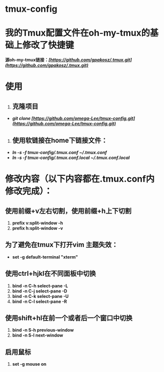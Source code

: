 # tmux-config

# 我的Tmux配置文件在oh-my-tmux的基础上修改了快捷键

**源oh-my-tmux链接：*[https://github.com/gpakosz/.tmux.git](https://github.com/gpakosz/.tmux.git)***

# 使用  

1. ## **克隆项目**  

- ***git clone  [https://github.com/omega-Lee/tmux-config.git](https://github.com/omega-Lee/tmux-config.git)***

1. ## **使用软链接在home下链接文件：**  

- ***ln -s -f tmux-config/.tmux.conf ~/.tmux.conf***  
- ***ln -s -f tmux-config/.tmux.conf.local ~/.tmux.conf.local***  



# 修改内容（**以下内容都在.tmux.conf内修改完成**）：

## 使用前缀+v左右切割，使用前缀+h上下切割  

1. **prefix v:split-window -h**  
2. **prefix h:split-window -v**  

## 为了避免在tmux下打开vim 主题失效：

- **set -g default-terminal "xterm"**  

## 使用ctrl+hjkl在不同面板中切换  

1. **bind -n C-h select-pane -L**  
2. **bind -n C-j select-pane -D**  
3. **bind -n C-k select-pane -U**  
4. **bind -n C-l select-pane -R**  

## 使用shift+hl在前一个或者后一个窗口中切换  

1. **bind -n S-h previous-window**  
2. **bind -n S-l next-window**  

## 启用鼠标  

1. **set -g mouse on**  
